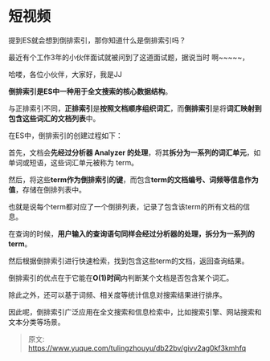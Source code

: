 # 短视频

提到ES就会想到倒排索引，那你知道什么是倒排索引吗？

最近有个工作3年的小伙伴面试就被问到了这道面试题，据说当时 啊~~~~~，

哈喽，各位小伙伴，大家好，我是JJ

**倒排索引是ES中一种用于全文搜索的核心数据结构**。

与正排索引不同，**正排索引**是**按照文档顺序组织词汇**，而**倒排索引**是将**词汇映射到包含这些词汇的文档列表**中。

在ES中，倒排索引的创建过程如下：

首先，文档会**先经过分析器 Analyzer 的处理**，将其**拆分为一系列的词汇单元**，如单词或短语，这些词汇单元被称为 term。

然后，将这些**term作为倒排索引的键**，而包含**term的文档编号、词频等信息作为值**，存储在倒排列表中。

也就是说每个term都对应了一个倒排列表，记录了包含该term的所有文档的信息。

在查询的时候，**用户输入的查询语句同样会经过分析器的处理，拆分为一系列的term**。

然后根据倒排索引进行快速检索，找到包含这些term的文档，返回查询结果。

倒排索引的优点在于它能在**O(1)时间**内判断某个文档是否包含某个词汇。

除此之外，还可以基于词频、相关度等统计信息对搜索结果进行排序。

因此呢，倒排索引广泛应用在全文搜索和信息检索中，比如搜索引擎、网站搜索和文本分类等场景。


> 原文: <https://www.yuque.com/tulingzhouyu/db22bv/givv2ag0kf3kmhfq>
